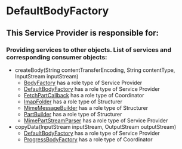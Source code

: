 # DefaultBodyFactory
## This Service Provider is responsible for:
### Providing services to other objects. List of services and corresponding consumer objects: 
* createBody(String contentTransferEncoding, String contentType, InputStream inputStream)
	* [BodyFactory](../ServiceProviders/BodyFactory.md) has a role type of Service Provider
	* [DefaultBodyFactory](../ServiceProviders/DefaultBodyFactory.md) has a role type of Service Provider
	* [FetchPartCallback](../Coordinators/FetchPartCallback.md) has a role type of Coordinator
	* [ImapFolder](../Structurers/ImapFolder.md) has a role type of Structurer
	* [MimeMessageBuilder](../Structurers/MimeMessageBuilder.md) has a role type of Structurer
	* [PartBuilder](../Structurers/PartBuilder.md) has a role type of Structurer
	* [MimePartStreamParser](../ServiceProviders/MimePartStreamParser.md) has a role type of Service Provider
* copyData(InputStream inputStream, OutputStream outputStream)
	* [DefaultBodyFactory](../ServiceProviders/DefaultBodyFactory.md) has a role type of Service Provider
	* [ProgressBodyFactory](../Coordinators/ProgressBodyFactory.md) has a role type of Coordinator
